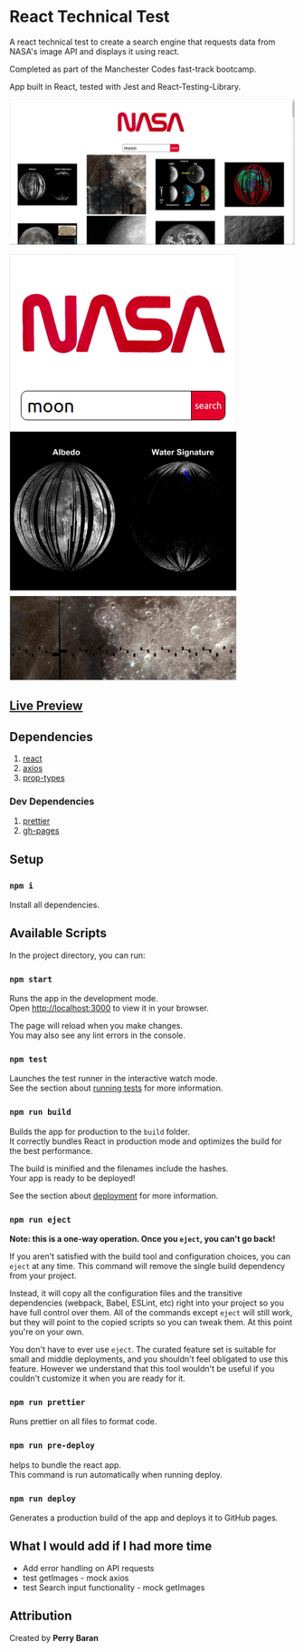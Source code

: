 # React Technical Test

A react technical test to create a search engine that requests data from NASA's image API and displays it using react.

Completed as part of the Manchester Codes fast-track bootcamp.

App built in React, tested with Jest and React-Testing-Library.

![desktop view](./public/images/nasa-desktop.png)

![mobile view](./public/images/nasa-mobile.png)

## [Live Preview](https://perrybaran.github.io/react-tech-test/)

## Dependencies

1. [react](https://reactjs.org/)
2. [axios](https://www.npmjs.com/package/axios)
3. [prop-types](https://www.npmjs.com/package/prop-types)

### Dev Dependencies

1. [prettier](https://prettier.io/)
2. [gh-pages](https://www.npmjs.com/package/gh-pages)

## Setup

### `npm i`

Install all dependencies.

## Available Scripts

In the project directory, you can run:

### `npm start`

Runs the app in the development mode.\
Open [http://localhost:3000](http://localhost:3000) to view it in your browser.

The page will reload when you make changes.\
You may also see any lint errors in the console.

### `npm test`

Launches the test runner in the interactive watch mode.\
See the section about [running tests](https://facebook.github.io/create-react-app/docs/running-tests) for more information.

### `npm run build`

Builds the app for production to the `build` folder.\
It correctly bundles React in production mode and optimizes the build for the best performance.

The build is minified and the filenames include the hashes.\
Your app is ready to be deployed!

See the section about [deployment](https://facebook.github.io/create-react-app/docs/deployment) for more information.

### `npm run eject`

**Note: this is a one-way operation. Once you `eject`, you can't go back!**

If you aren't satisfied with the build tool and configuration choices, you can `eject` at any time. This command will remove the single build dependency from your project.

Instead, it will copy all the configuration files and the transitive dependencies (webpack, Babel, ESLint, etc) right into your project so you have full control over them. All of the commands except `eject` will still work, but they will point to the copied scripts so you can tweak them. At this point you're on your own.

You don't have to ever use `eject`. The curated feature set is suitable for small and middle deployments, and you shouldn't feel obligated to use this feature. However we understand that this tool wouldn't be useful if you couldn't customize it when you are ready for it.

### `npm run prettier`

Runs prettier on all files to format code.

### `npm run pre-deploy`

helps to bundle the react app. \
This command is run automatically when running deploy.

### `npm run deploy`

Generates a production build of the app and deploys it to GitHub pages.

## What I would add if I had more time

- Add error handling on API requests
- test getImages - mock axios
- test Search input functionality - mock getImages

## Attribution

Created by **Perry Baran**
